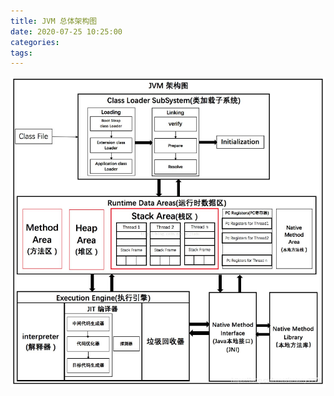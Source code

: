 ```yaml
---
title: JVM 总体架构图
date: 2020-07-25 10:25:00
categories: 
tags:
---
```

<div align=center>

![JVM总体架构](/img/Java/JVMOverview.png)

</div>
